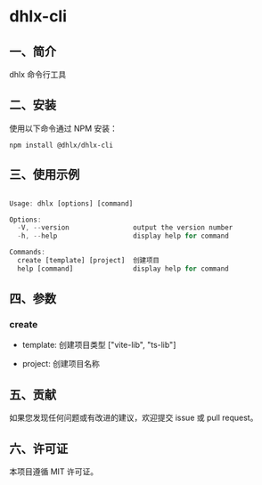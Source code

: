 # dhlx-cli
## 一、简介
dhlx 命令行工具
## 二、安装
使用以下命令通过 NPM 安装：

```shell
npm install @dhlx/dhlx-cli
```
## 三、使用示例
```ts

Usage: dhlx [options] [command]

Options:
  -V, --version                output the version number
  -h, --help                   display help for command

Commands:
  create [template] [project]  创建项目
  help [command]               display help for command
```

## 四、参数

### create

* template: 创建项目类型 ["vite-lib", "ts-lib"]

* project: 创建项目名称


## 五、贡献
如果您发现任何问题或有改进的建议，欢迎提交 issue 或 pull request。

## 六、许可证
本项目遵循 MIT 许可证。